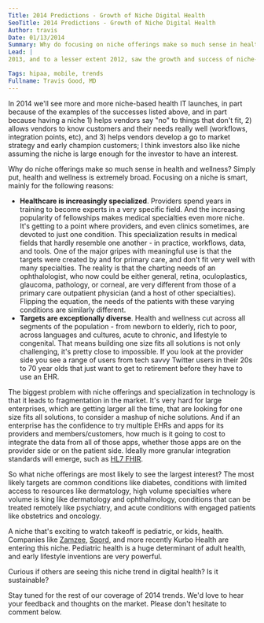 ```yaml
---
Title: 2014 Predictions - Growth of Niche Digital Health
SeoTitle: 2014 Predictions - Growth of Niche Digital Health
Author: travis
Date: 01/13/2014
Summary: Why do focusing on niche offerings make so much sense in health and wellness? 
Lead: |
2013, and to a lesser extent 2012, saw the growth and success of niche-based health IT offerings. Both on the provider side, with specialty specific EHRs like those from Modernizing Medicine, and on the patient side, with apps and services like [Telcare](http://www.telcare.com/), [Propellor Health](http://propellerhealth.com/), [Ovuline](http://www.ovuline.com/), [Direct Dermatology](http://directdermatology.com/), and now [Kurbo Health](http://www.datrihealth.com/).

Tags: hipaa, mobile, trends
Fullname: Travis Good, MD
---
```

In 2014 we'll see more and more niche-based health IT launches, in part because of the examples of the successes listed above, and in part because having a niche 1) helps vendors say "no" to things that don't fit, 2) allows vendors to know customers and their needs really well (workflows, integration points, etc), and 3) helps vendors develop a go to market strategy and early champion customers; I think investors also like niche assuming the niche is large enough for the investor to have an interest.

Why do niche offerings make so much sense in health and wellness? Simply put, health and wellness is extremely broad. Focusing on a niche is smart, mainly for the following reasons:

- **Healthcare is increasingly specialized**. Providers spend years in training to become experts in a very specific field. And the increasing popularity of fellowships makes medical specialties even more niche. It's getting to a point where providers, and even clinics sometimes, are devoted to just one condition. This specialization results in medical fields that hardly resemble one another - in practice, workflows, data, and tools. One of the major gripes with meaningful use is that the targets were created by and for primary care, and don't fit very well with many specialties. The reality is that the charting needs of an ophthalologist, who now could be either general, retina, oculoplastics, glaucoma, pathology, or corneal, are very different from those of a primary care outpatient physician (and a host of other specialties). Flipping the equation, the needs of the patients with these varying conditions are similarly different.
- **Targets are exceptionally diverse**. Health and wellness cut across all segments of the population - from newborn to elderly, rich to poor, across languages and cultures, acute to chronic, and lifestyle to congenital. That means building one size fits all solutions is not only challenging, it's pretty close to impossible. If you look at the provider side you see a range of users from tech savvy Twitter users in their 20s to 70 year olds that just want to get to retirement before they have to use an EHR.

The biggest problem with niche offerings and specialization in technology is that it leads to fragmentation in the market. It's very hard for large enterprises, which are getting larger all the time, that are looking for one size fits all solutions, to consider a mashup of niche solutions. And if an enterprise has the confidence to try multiple EHRs and apps for its providers and members/customers, how much is it going to cost to integrate the data from all of those apps, whether those apps are on the provider side or on the patient side. Ideally more granular integration standards will emerge, such as [HL7 FHIR](http://www.hl7.org/implement/standards/fhir/).

So what niche offerings are most likely to see the largest interest? The most likely targets are common conditions like diabetes, conditions with limited access to resources like dermatology, high volume specialties where volume is king like dermatology and ophthalmology, conditions that can be treated remotely like psychiatry, and acute conditions with engaged patients like obstetrics and oncology.

A niche that's exciting to watch takeoff is pediatric, or kids, health. Companies like [Zamzee](https://www.zamzee.com/), [Sqord](https://www.sqord.com/), and more recently Kurbo Health are entering this niche. Pediatric health is a huge determinant of adult health, and early lifestyle inventions are very powerful.

Curious if others are seeing this niche trend in digital health? Is it sustainable?

Stay tuned for the rest of our coverage of 2014 trends. We'd love to hear your feedback and thoughts on the market. Please don't hesitate to comment below.

